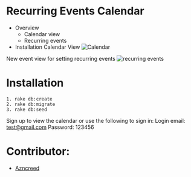 # Recurring Events Calendar
- Overview
    - Calendar view
    - Recurring events
- Installation
Calendar View
![Calendar](http://res.cloudinary.com/dcbeoroxh/image/upload/v1500470215/portfolio/Screen_Shot_2017-07-19_at_10.57.07_pm.png)

New event view for setting recurring events
![recurring events](http://res.cloudinary.com/dcbeoroxh/image/upload/v1500470215/portfolio/Screen_Shot_2017-07-19_at_10.57.29_pm.png)

# Installation
```
1. rake db:create
2. rake db:migrate
3. rake db:seed
```
Sign up to view the calendar or use the following to sign in:
Login email: test@gmail.com
Password: 123456

# Contributor:
- [Azncreed](https://github.com/azncreed)
